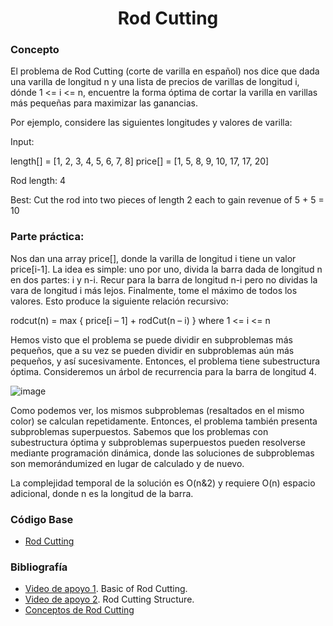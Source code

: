 <h1 align="center"> Rod Cutting </h1>

### Concepto 

El problema de Rod Cutting (corte de varilla en español) nos dice que dada una varilla de longitud n y una lista de precios de varillas de longitud i, dónde 1 <= i <= n, encuentre la forma óptima de cortar la varilla en varillas más pequeñas para maximizar las ganancias.

Por ejemplo, considere las siguientes longitudes y valores de varilla:

Input:
 
length[] = [1, 2, 3, 4, 5, 6, 7, 8]
price[] = [1, 5, 8, 9, 10, 17, 17, 20]

Rod length: 4
 
Best: Cut the rod into two pieces of length 2 each to gain revenue of 5 + 5 = 10

### Parte práctica:
Nos dan una array price[], donde la varilla de longitud i tiene un valor price[i-1]. La idea es simple: uno por uno, divida la barra dada de longitud n en dos partes: i y n-i. Recur para la barra de longitud n-i pero no dividas la vara de longitud i más lejos. Finalmente, tome el máximo de todos los valores. Esto produce la siguiente relación recursivo:

rodcut(n) = max { price[i – 1] + rodCut(n – i) } where 1 <= i <= n

Hemos visto que el problema se puede dividir en subproblemas más pequeños, que a su vez se pueden dividir en subproblemas aún más pequeños, y así sucesivamente. Entonces, el problema tiene subestructura óptima. Consideremos un árbol de recurrencia para la barra de longitud 4.

![image](https://user-images.githubusercontent.com/90888080/197369070-0d914214-a72c-4512-94c0-e450ebadfc29.png)

Como podemos ver, los mismos subproblemas (resaltados en el mismo color) se calculan repetidamente. Entonces, el problema también presenta subproblemas superpuestos. Sabemos que los problemas con subestructura óptima y subproblemas superpuestos pueden resolverse mediante programación dinámica, donde las soluciones de subproblemas son memorándumized en lugar de calculado y de nuevo.

La complejidad temporal de la solución es O(n&2) y requiere O(n) espacio adicional, donde n es la longitud de la barra.

### Código Base
- [Rod Cutting](https://github.com/PabloAcker/Algoritmica/blob/main/Algoritmos%20de%20investigaci%C3%B3n/Algoritmo%20Rod%20Cutting/rodCutting.cpp)

### Bibliografía
- [Video de apoyo 1](https://www.youtube.com/watch?v=ElFrskby_7M). Basic of Rod Cutting.
- [Video de apoyo 2](https://www.youtube.com/watch?v=IRwVmTmN6go). Rod Cutting Structure.
- [Conceptos de Rod Cutting](https://www.techiedelight.com/es/rod-cutting/)
